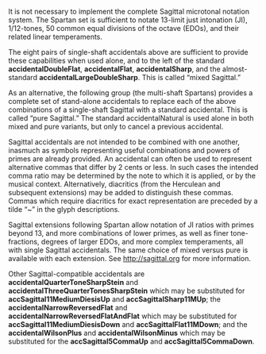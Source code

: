 It is not necessary to implement the complete Sagittal microtonal
notation system. The Spartan set is sufficient to notate 13-limit just
intonation (JI), 1/12-tones, 50 common equal divisions of the octave
(EDOs), and their related linear temperaments.

The eight pairs of single-shaft accidentals above are sufficient to
provide these capabilities when used alone, and to the left of the
standard **accidentalDoubleFlat**, **accidentalFlat**, **accidentalSharp**,
and the almost-standard **accidentalLargeDoubleSharp**. This is called “mixed
Sagittal.”

As an alternative, the following group (the multi-shaft Spartans)
provides a complete set of stand-alone accidentals to replace each of
the above combinations of a single-shaft Sagittal with a standard
accidental. This is called “pure Sagittal.” The standard
accidentalNatural is used alone in both mixed and pure variants, but
only to cancel a previous accidental.

Sagittal accidentals are not intended to be combined with one another,
inasmuch as symbols representing useful combinations and powers of
primes are already provided. An accidental can often be used to
represent alternative commas that differ by 2 cents or less. In such
cases the intended comma ratio may be determined by the note to which it
is applied, or by the musical context. Alternatively, diacritics (from
the Herculean and subsequent extensions) may be added to distinguish
these commas. Commas which require diacritics for exact representation
are preceded by a tilde “\~” in the glyph descriptions.

Sagittal extensions following Spartan allow notation of JI ratios with
primes beyond 13, and more combinations of lower primes, as well as
finer tone-fractions, degrees of larger EDOs, and more complex
temperaments, all with single Sagittal accidentals. The same choice of
mixed versus pure is available with each extension. See
<http://sagittal.org> for more information.

Other Sagittal-compatible accidentals are
**accidentalQuarterToneSharpStein** and
**accidentalThreeQuarterTonesSharpStein** which may be substituted for
**accSagittal11MediumDiesisUp** and **accSagittalSharp11MUp**; the
**accidentalNarrowReversedFlat** and **accidentalNarrowReversedFlatAndFlat**
which may be substituted for **accSagittal11MediumDiesisDown** and
**accSagittalFlat11MDown**; and the **accidentalWilsonPlus** and
**accidentalWilsonMinus** which may be substituted for the
**accSagittal5CommaUp** and **accSagittal5CommaDown**.
